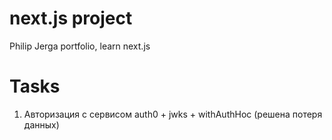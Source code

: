 # next.js project

Philip Jerga portfolio, learn next.js

# Tasks

1. Авторизация с сервисом auth0 + jwks + withAuthHoc (решена потеря данных)
